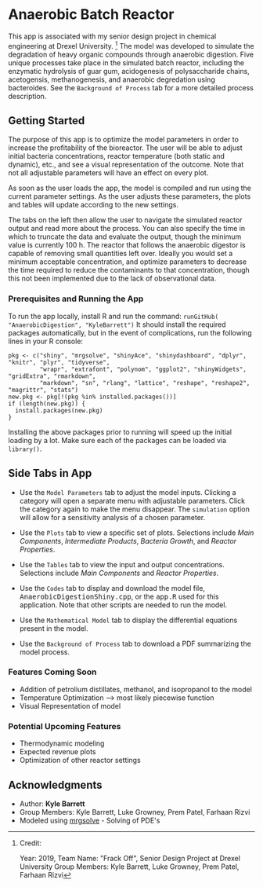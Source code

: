 # Anaerobic Batch Reactor

This app is associated with my senior design project in chemical engineering at Drexel University. [^1]
The model was developed to simulate the degradation of heavy organic compounds through anaerobic digestion. Five unique processes take place in the simulated batch reactor, including the enzymatic hydrolysis of guar gum, acidogenesis of polysaccharide chains, acetogensis, methanogenesis, and anaerobic degredation using bacteroides. See the `Background of Process` tab for a more detailed process description.

## Getting Started

The purpose of this app is to optimize the model parameters in order to increase the profitability of the bioreactor. The user will be able to adjust initial bacteria concentrations, reactor temperature (both static and dynamic), etc., and see a visual representation of the outcome. Note that not all adjustable parameters will have an effect on every plot.

As soon as the user loads the app, the model is compiled and run using the current parameter settings. As the user adjusts these parameters, the plots and tables will update according to the new settings.

The tabs on the left then allow the user to navigate the simulated reactor output and read more about the process. You can also specify the time in which to truncate the data and evaluate the output, though the minimum value is currently 100 h. The reactor that follows the anaerobic digestor is capable of removing small quantities left over. Ideally you would set a minimum acceptable concentration, and optimize parameters to decrease the time required to reduce the contaminants to that concentration, though this not been implemented due to the lack of observational data.

### Prerequisites and Running the App

To run the app locally, install R and run the command: `runGitHub( "AnaerobicDigestion", "KyleBarrett")`
It should install the required packages automatically, but in the event of complications, run the following lines in your R console:
```
pkg <- c("shiny", "mrgsolve", "shinyAce", "shinydashboard", "dplyr", "knitr", "plyr", "tidyverse", 
         "wrapr", "extrafont", "polynom", "ggplot2", "shinyWidgets", "gridExtra", "rmarkdown", 
         "markdown", "sn", "rlang", "lattice", "reshape", "reshape2", "magrittr", "stats")
new.pkg <- pkg[!(pkg %in% installed.packages())]
if (length(new.pkg)) {
  install.packages(new.pkg)
}
```
Installing the above packages prior to running will speed up the initial loading by a lot. Make sure each of the packages can be loaded via `library()`.

## Side Tabs in App

  * Use the `Model Parameters` tab to adjust the model inputs. Clicking a category will open a separate menu with adjustable parameters. Click the category again to make the menu disappear. The `simulation` option will allow for a sensitivity analysis of a chosen parameter.

  * Use the `Plots` tab to view a specific set of plots. Selections include *Main Components*,  *Intermediate Products*,  *Bacteria Growth*, and *Reactor Properties*.

  * Use the `Tables` tab to view the input and output concentrations. Selections include *Main Components*  and *Reactor Properties*.
 
  * Use the `Codes` tab to display and download the model file, <tt>AnaerobicDigestionShiny.cpp</tt>, or the <tt>app.R</tt> used for this application. Note that other scripts are needed to run the model.

  * Use the `Mathematical Model` tab  to display the differential equations present in the model.
  
  * Use the `Background of Process` tab to download a PDF summarizing the model process.

### Features Coming Soon

  * Addition of petrolium distillates, methanol, and isopropanol to the model
  * Temperature Optimization --> most likely piecewise function
  * Visual Representation of model

### Potential Upcoming Features

  * Thermodynamic modeling
  * Expected revenue plots
  * Optimization of other reactor settings

## Acknowledgments

* Author: **Kyle Barrett**
* Group Members: Kyle Barrett, Luke Growney, Prem Patel, Farhaan Rizvi
* Modeled using [mrgsolve](https://github.com/metrumresearchgroup/mrgsolve) - Solving of PDE's 

[^1]: Credit:

    Year: 2019, Team Name: "Frack Off", Senior Design Project at Drexel University
    Group Members: Kyle Barrett, Luke Growney, Prem Patel, Farhaan Rizvi
